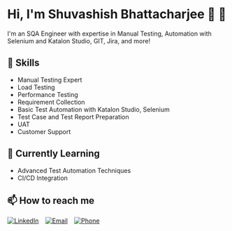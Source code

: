 # Hi, I'm Shuvashish Bhattacharjee 👋 👋
I'm an SQA Engineer with expertise in Manual Testing, Automation with Selenium and Katalon Studio, GIT, Jira, and more!

## 🔧 Skills
- Manual Testing Expert
- Load Testing
- Performance Testing
- Requirement Collection
- Basic Test Automation with Katalon Studio, Selenium
- Test Case and Test Report Preparation
- UAT
- Customer Support

## 🌱 Currently Learning
- Advanced Test Automation Techniques
- CI/CD Integration

## 📫 How to reach me
<div style="display: flex; align-items: center;">
  <a href="https://www.linkedin.com/in/ShuvashishSQA" target="_blank" style="margin-right: 15px;">
    <img src="https://img.shields.io/badge/LinkedIn-blue?style=flat-square&logo=linkedin&logoColor=white" alt="LinkedIn" />
  </a>
  
  <a href="mailto:shuvashishsqa@gmail.com" style="margin-right: 15px;">
    <img src="https://img.shields.io/badge/Email-D14836?style=flat-square&logo=gmail&logoColor=white" alt="Email" />
  </a>

  <a href="tel:+8801813989531">
    <img src="https://img.shields.io/badge/Phone-25D366?style=flat-square&logo=whatsapp&logoColor=white" alt="Phone" />
  </a>
</div>
